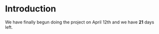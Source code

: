 # Introduction #

We have finally begun doing the project on April 12th and we have **21** days left.
